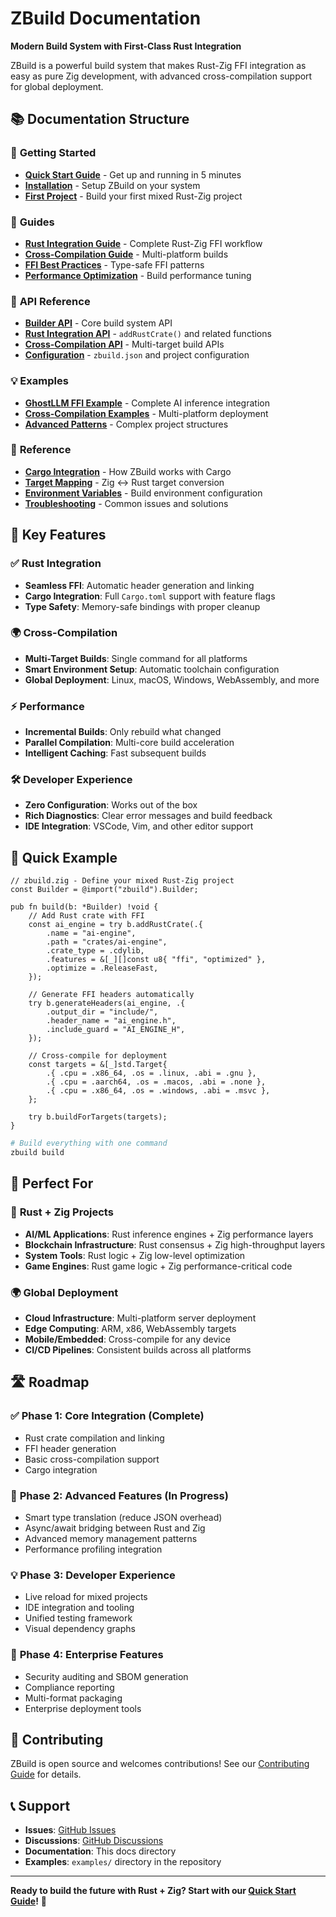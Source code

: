 # ZBuild Documentation

**Modern Build System with First-Class Rust Integration**

ZBuild is a powerful build system that makes Rust-Zig FFI integration as easy as pure Zig development, with advanced cross-compilation support for global deployment.

## 📚 Documentation Structure

### 🚀 **Getting Started**
- [**Quick Start Guide**](guides/quick-start.md) - Get up and running in 5 minutes
- [**Installation**](guides/installation.md) - Setup ZBuild on your system
- [**First Project**](guides/first-project.md) - Build your first mixed Rust-Zig project

### 📖 **Guides**
- [**Rust Integration Guide**](guides/rust-integration.md) - Complete Rust-Zig FFI workflow
- [**Cross-Compilation Guide**](guides/cross-compilation.md) - Multi-platform builds
- [**FFI Best Practices**](guides/ffi-best-practices.md) - Type-safe FFI patterns
- [**Performance Optimization**](guides/performance.md) - Build performance tuning

### 🔧 **API Reference**
- [**Builder API**](api/builder.md) - Core build system API
- [**Rust Integration API**](api/rust-integration.md) - `addRustCrate()` and related functions
- [**Cross-Compilation API**](api/cross-compilation.md) - Multi-target build APIs
- [**Configuration**](api/configuration.md) - `zbuild.json` and project configuration

### 💡 **Examples**
- [**GhostLLM FFI Example**](examples/ghostllm-ffi.md) - Complete AI inference integration
- [**Cross-Compilation Examples**](examples/cross-compilation.md) - Multi-platform deployment
- [**Advanced Patterns**](examples/advanced-patterns.md) - Complex project structures

### 📘 **Reference**
- [**Cargo Integration**](reference/cargo.md) - How ZBuild works with Cargo
- [**Target Mapping**](reference/target-mapping.md) - Zig ↔ Rust target conversion
- [**Environment Variables**](reference/environment.md) - Build environment configuration
- [**Troubleshooting**](reference/troubleshooting.md) - Common issues and solutions

## 🎯 **Key Features**

### ✅ **Rust Integration**
- **Seamless FFI**: Automatic header generation and linking
- **Cargo Integration**: Full `Cargo.toml` support with feature flags
- **Type Safety**: Memory-safe bindings with proper cleanup

### 🌍 **Cross-Compilation**
- **Multi-Target Builds**: Single command for all platforms
- **Smart Environment Setup**: Automatic toolchain configuration
- **Global Deployment**: Linux, macOS, Windows, WebAssembly, and more

### ⚡ **Performance**
- **Incremental Builds**: Only rebuild what changed
- **Parallel Compilation**: Multi-core build acceleration
- **Intelligent Caching**: Fast subsequent builds

### 🛠️ **Developer Experience**
- **Zero Configuration**: Works out of the box
- **Rich Diagnostics**: Clear error messages and build feedback
- **IDE Integration**: VSCode, Vim, and other editor support

## 🚀 **Quick Example**

```zig
// zbuild.zig - Define your mixed Rust-Zig project
const Builder = @import("zbuild").Builder;

pub fn build(b: *Builder) !void {
    // Add Rust crate with FFI
    const ai_engine = try b.addRustCrate(.{
        .name = "ai-engine",
        .path = "crates/ai-engine",
        .crate_type = .cdylib,
        .features = &[_][]const u8{ "ffi", "optimized" },
        .optimize = .ReleaseFast,
    });

    // Generate FFI headers automatically
    try b.generateHeaders(ai_engine, .{
        .output_dir = "include/",
        .header_name = "ai_engine.h",
        .include_guard = "AI_ENGINE_H",
    });

    // Cross-compile for deployment
    const targets = &[_]std.Target{
        .{ .cpu = .x86_64, .os = .linux, .abi = .gnu },
        .{ .cpu = .aarch64, .os = .macos, .abi = .none },
        .{ .cpu = .x86_64, .os = .windows, .abi = .msvc },
    };

    try b.buildForTargets(targets);
}
```

```bash
# Build everything with one command
zbuild build
```

## 🌟 **Perfect For**

### 🦀 **Rust + Zig Projects**
- **AI/ML Applications**: Rust inference engines + Zig performance layers
- **Blockchain Infrastructure**: Rust consensus + Zig high-throughput layers
- **System Tools**: Rust logic + Zig low-level optimization
- **Game Engines**: Rust game logic + Zig performance-critical code

### 🌍 **Global Deployment**
- **Cloud Infrastructure**: Multi-platform server deployment
- **Edge Computing**: ARM, x86, WebAssembly targets
- **Mobile/Embedded**: Cross-compile for any device
- **CI/CD Pipelines**: Consistent builds across all platforms

## 🛣️ **Roadmap**

### ✅ **Phase 1: Core Integration (Complete)**
- Rust crate compilation and linking
- FFI header generation
- Basic cross-compilation support
- Cargo integration

### 🔄 **Phase 2: Advanced Features (In Progress)**
- Smart type translation (reduce JSON overhead)
- Async/await bridging between Rust and Zig
- Advanced memory management patterns
- Performance profiling integration

### 💡 **Phase 3: Developer Experience**
- Live reload for mixed projects
- IDE integration and tooling
- Unified testing framework
- Visual dependency graphs

### 🚀 **Phase 4: Enterprise Features**
- Security auditing and SBOM generation
- Compliance reporting
- Multi-format packaging
- Enterprise deployment tools

## 🤝 **Contributing**

ZBuild is open source and welcomes contributions! See our [Contributing Guide](../CONTRIBUTING.md) for details.

## 📞 **Support**

- **Issues**: [GitHub Issues](https://github.com/zbuild/zbuild/issues)
- **Discussions**: [GitHub Discussions](https://github.com/zbuild/zbuild/discussions)
- **Documentation**: This docs directory
- **Examples**: `examples/` directory in the repository

---

**Ready to build the future with Rust + Zig? Start with our [Quick Start Guide](guides/quick-start.md)!** 🚀